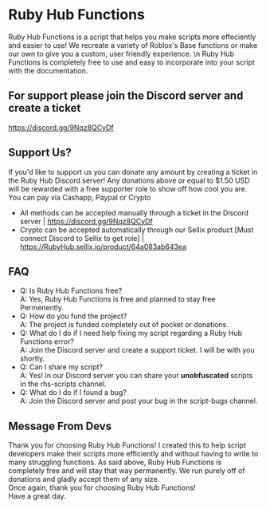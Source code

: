 # Ruby Hub Functions
Ruby Hub Functions is a script that helps you make scripts more effeciently and easier to use! We recreate a variety of Roblox's Base functions or make our own to give you a custom, user friendly experience. \n
Ruby Hub Functions is completely free to use and easy to incorporate into your script with the documentation.

## For support please join the Discord server and create a ticket
https://discord.gg/9Nqz8QCyDf

## Support Us?
If you'd like to support us you can donate any amount by creating a ticket in the Ruby Hub Discord server! Any donations above or equal to $1.50 USD will be rewarded with a free supporter role to show off how cool you are. You can pay via Cashapp, Paypal or Crypto
- All methods can be accepted manually through a ticket in the Discord server | https://discord.gg/9Nqz8QCyDf
- Crypto can be accepted automatically through our Sellix product [Must connect Discord to Sellix to get role] | https://RubyHub.sellix.io/product/64a083ab643ea

## FAQ
- Q: Is Ruby Hub Functions free? \
A: Yes, Ruby Hub Functions is free and planned to stay free Permenently.
- Q: How do you fund the project? \
A: The project is funded completely out of pocket or donations.
- Q: What do I do if I need help fixing my script regarding a Ruby Hub Functions error? \
A: Join the Discord server and create a support ticket. I will be with you shortly.
- Q: Can I share my script? \
A: Yes! In our Discord server you can share your **unobfuscated** scripts in the rhs-scripts channel.
- Q: What do I do if I found a bug? \
A: Join the Discord server and post your bug in the script-bugs channel. 

## Message From Devs
Thank you for choosing Ruby Hub Functions! I created this to help script developers make their scripts more efficiently and without having to write to many struggling functions. As said above, Ruby Hub Functions is completely free and will stay that way permanently. We run purely off of donations and gladly accept them of any size. \
Once again, thank you for choosing Ruby Hub Functions!\
Have a great day.

